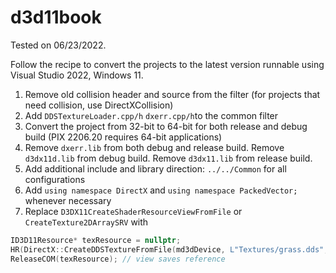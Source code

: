 # d3d11book

Tested on 06/23/2022.  

Follow the recipe to convert the projects to the latest version runnable using Visual Studio 2022, Windows 11. 

1. Remove old collision header and source from the filter (for projects that need collision, use DirectXCollision)
2. Add `DDSTextureLoader.cpp/h` `dxerr.cpp/h`to the common filter
3. Convert the project from 32-bit to 64-bit for both release and debug build (PIX 2206.20 requires 64-bit applications)
4. Remove `dxerr.lib` from both debug and release build. Remove `d3dx11d.lib` from debug build. Remove `d3dx11.lib` from release build. 
5. Add additional include and library direction:  `../../Common` for all configurations
6. Add `using namespace DirectX` and `using namespace PackedVector;` whenever necessary
7. Replace `D3DX11CreateShaderResourceViewFromFile` or `CreateTexture2DArraySRV` with 

```c++
ID3D11Resource* texResource = nullptr;
HR(DirectX::CreateDDSTextureFromFile(md3dDevice, L"Textures/grass.dds", &texResource, &mGrassMapSRV));
ReleaseCOM(texResource); // view saves reference
```

